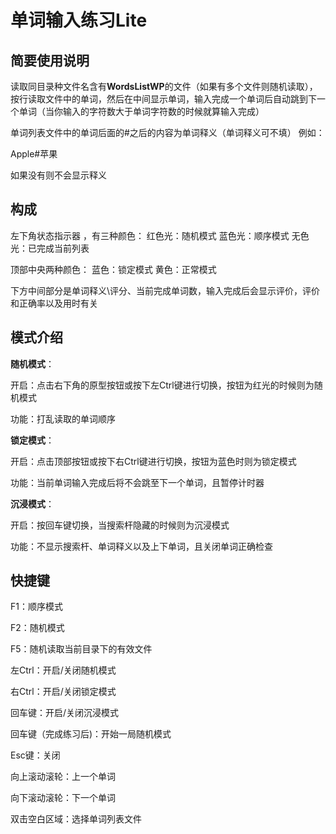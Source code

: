 # 单词输入练习Lite

## 简要使用说明

读取同目录种文件名含有**WordsListWP**的文件（如果有多个文件则随机读取），按行读取文件中的单词，然后在中间显示单词，输入完成一个单词后自动跳到下一个单词（当你输入的字符数大于单词字符数的时候就算输入完成）

单词列表文件中的单词后面的#之后的内容为单词释义（单词释义可不填）
例如：

Apple#苹果

如果没有则不会显示释义

## 构成

左下角状态指示器 ，有三种颜色：
红色光：随机模式
蓝色光：顺序模式
无色光：已完成当前列表

顶部中央两种颜色：
蓝色：锁定模式
黄色：正常模式

下方中间部分是单词释义\评分、当前完成单词数，输入完成后会显示评价，评价和正确率以及用时有关

## 模式介绍

**随机模式**：

开启：点击右下角的原型按钮或按下左Ctrl键进行切换，按钮为红光的时候则为随机模式

功能：打乱读取的单词顺序

**锁定模式**：

开启：点击顶部按钮或按下右Ctrl键进行切换，按钮为蓝色时则为锁定模式

功能：当前单词输入完成后将不会跳至下一个单词，且暂停计时器

**沉浸模式**：

开启：按回车键切换，当搜索杆隐藏的时候则为沉浸模式

功能：不显示搜索杆、单词释义以及上下单词，且关闭单词正确检查

## 快捷键

F1：顺序模式

F2：随机模式

F5：随机读取当前目录下的有效文件

左Ctrl：开启/关闭随机模式

右Ctrl：开启/关闭锁定模式

回车键：开启/关闭沉浸模式

回车键（完成练习后)：开始一局随机模式

Esc键：关闭

向上滚动滚轮：上一个单词

向下滚动滚轮：下一个单词

双击空白区域：选择单词列表文件